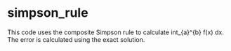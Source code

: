 # simpson_rule

This code uses the composite Simpson rule to calculate int_{a}^{b} f(x) dx. The error is calculated using the exact solution.

